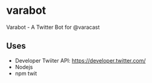 # varabot
Varabot - A Twitter Bot for @varacast

## Uses

- Developer Twiiter API: https://developer.twitter.com/
- Nodejs
- npm twit
